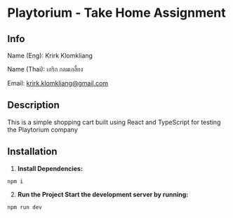 # Playtorium - Take Home Assignment

## Info
Name (Eng): Krirk Klomkliang

Name (Thai): เกริก กลมเกลี้ยง

Email: krirk.klomkliang@gmail.com

## Description
This is a simple shopping cart built using React and TypeScript for testing the Playtorium company

## Installation
1. **Install Dependencies:**
```
npm i
```
2. **Run the Project Start the development server by running:**
```
npm run dev
```
